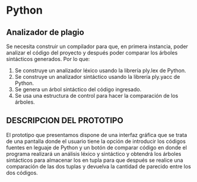 # Python
## Analizador de plagio
Se necesita construir un compilador para que, en primera instancia, poder analizar el código del proyecto y después poder comparar los árboles sintácticos generados. Por lo que:
  1. Se construye un analizador léxico usando la librería ply.lex de Python.
  2. Se construye un analizador sintáctico usando la librería ply.yacc de Python.
  3. Se genera un árbol sintáctico del código ingresado.
  4. Se usa una estructura de control para hacer la comparación de los árboles.
## DESCRIPCION DEL PROTOTIPO
El prototipo que presentamos dispone de una interfaz gráfica que se trata de una pantalla donde el usuario tiene la opción de introducir los códigos fuentes en leguaje de Python y un botón de comparar código en donde el programa realizará un análisis léxico y sintáctico y obtendrá los árboles sintácticos para almacenar los en tupla para que después se realice una comparación de las dos tuplas y devuelva la cantidad de parecido entre los dos códigos.
